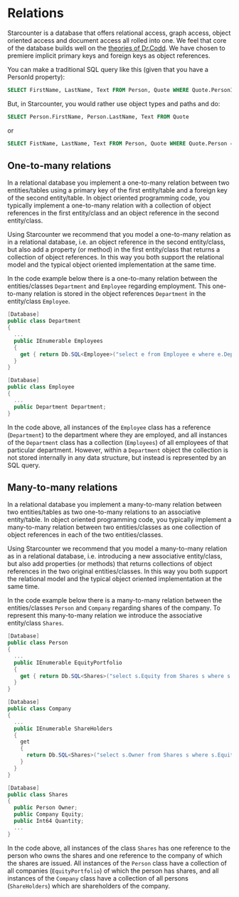 # Relations

Starcounter is a database that offers relational access, graph access, object oriented access and document access all rolled into one. We feel that core of the database builds well on the [theories of Dr.Codd](https://www.seas.upenn.edu/~zives/03f/cis550/codd.pdf). We have chosen to premiere implicit primary keys and foreign keys as object references.

You can make a traditional SQL query like this (given that you have a PersonId property):

```sql
SELECT FirstName, LastName, Text FROM Person, Quote WHERE Quote.PersonId = Person.PersonId
```

But, in Starcounter, you would rather use object types and paths and do:
```sql
SELECT Person.FirstName, Person.LastName, Text FROM Quote
```
or

```sql
SELECT FistName, LastName, Text FROM Person, Quote WHERE Quote.Person = Person
```

## One-to-many relations

In a relational database you implement a one-to-many relation between two entities/tables using a primary key of the first entity/table and a foreign key of the second entity/table. In object oriented programming code, you typically implement a one-to-many relation with a collection of object references in the first entity/class and an object reference in the second entity/class.

Using Starcounter we recommend that you model a one-to-many relation as in a relational database, i.e. an object reference in the second entity/class, but also add a property (or method) in the first entity/class that returns a collection of object references. In this way you both support the relational model and the typical object oriented implementation at the same time.

In the code example below there is a one-to-many relation between the entities/classes <code>Department</code> and <code>Employee</code> regarding employment. This one-to-many relation is stored in the object references <code>Department</code> in the entity/class <code>Employee</code>.

```cs
[Database]
public class Department
{
  ...
  public IEnumerable Employees
  {
    get { return Db.SQL<Employee>("select e from Employee e where e.Department = ?", this); }
  }
}

[Database]
public class Employee
{
  ...
  public Department Department;
}
```

In the code above, all instances of the <code>Employee</code> class has a reference (<code>Department</code>) to the department where they are employed, and all instances of the <code>Department</code> class has a collection (<code>Employees</code>) of all employees of that particular department. However, within a <code>Department</code> object the collection is not stored internally in any data structure, but instead is represented by an SQL query.

## Many-to-many relations

In a relational database you implement a many-to-many relation between two entities/tables as two one-to-many relations to an associative entity/table. In object oriented programming code, you typically implement a many-to-many relation between two entities/classes as one collection of object references in each of the two entities/classes.

Using Starcounter we recommend that you model a many-to-many relation as in a relational database, i.e. introducing a new associative entity/class, but also add properties (or methods) that returns collections of object references in the two original entities/classes. In this way you both support the relational model and the typical object oriented implementation at the same time.

In the code example below there is a many-to-many relation between the entities/classes <code>Person</code> and <code>Company</code> regarding shares of the company. To represent this many-to-many relation we introduce the associative entity/class <code>Shares</code>.

```cs
[Database]
public class Person
{
  ...
  public IEnumerable EquityPortfolio
  {
    get { return Db.SQL<Shares>("select s.Equity from Shares s where s.Owner = ?", this);}
  }
}

[Database]
public class Company
{
  ...
  public IEnumerable ShareHolders
  {
    get
    {
      return Db.SQL<Shares>("select s.Owner from Shares s where s.Equity = ?", this);
    }
  }
}

[Database]
public class Shares
{
  public Person Owner;
  public Company Equity;
  public Int64 Quantity;
  ...
}
```

In the code above, all instances of the class <code>Shares</code> has one reference to the person who owns the shares and one reference to the company of which the shares are issued. All instances of the <code>Person</code> class have a collection of all companies (<code>EquityPortfolio</code>) of which the person has shares, and all instances of the <code>Company</code> class have a collection of all persons (<code>ShareHolders</code>) which are shareholders of the company.
